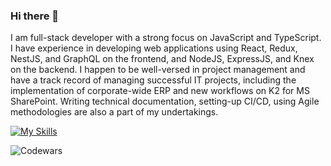 ### Hi there 👋
I am full-stack developer with a strong focus on JavaScript and TypeScript. I have experience in developing web applications using React, Redux, NestJS, and GraphQL on the frontend, and NodeJS, ExpressJS, and Knex on the backend. I happen to be well-versed in project management and have a track record of managing successful IT projects, including the implementation of corporate-wide ERP and new workflows on K2 for MS SharePoint. Writing technical documentation, setting-up CI/CD, using Agile methodologies are also a part of my undertakings. 

[![My Skills](https://skillicons.dev/icons?i=aws,javascript,typescript,react,vue,nodejs,expressjs,nestjs,graphql,docker,mysql,mongodb,vscode,webpack,regex,git&perline=6)](https://skillicons.dev)

![Codewars](https://www.codewars.com/users/Cygapb/badges/micro)
<!--
**Cygap/Cygap** is a ✨ _special_ ✨ repository because its `README.md` (this file) appears on your GitHub profile.

Here are some ideas to get you started:

- 🔭 I’m currently working on ...
- 🌱 I’m currently learning ...
- 👯 I’m looking to collaborate on ...
- 🤔 I’m looking for help with ...
- 💬 Ask me about ...
- 📫 How to reach me: ...
- 😄 Pronouns: ...
- ⚡ Fun fact: ...
-->
